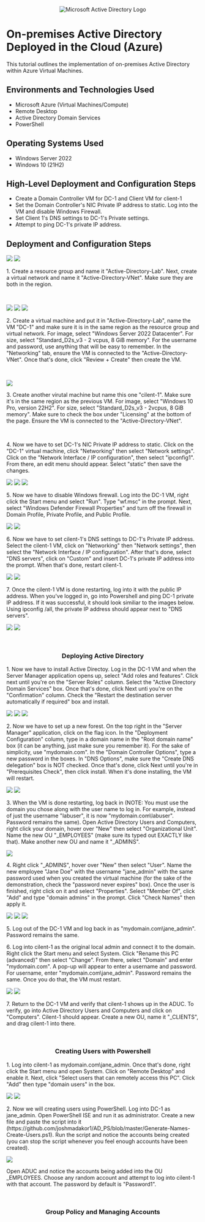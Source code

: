 <p align="center">
<img src="https://i.imgur.com/pU5A58S.png" alt="Microsoft Active Directory Logo"/>
</p>

<h1>On-premises Active Directory Deployed in the Cloud (Azure)</h1>
This tutorial outlines the implementation of on-premises Active Directory within Azure Virtual Machines.<br />


<h2>Environments and Technologies Used</h2>

- Microsoft Azure (Virtual Machines/Compute)
- Remote Desktop
- Active Directory Domain Services
- PowerShell

<h2>Operating Systems Used </h2>

- Windows Server 2022
- Windows 10 (21H2)

<h2>High-Level Deployment and Configuration Steps</h2>

- Create a Domain Controller VM for DC-1 and Client VM for client-1
- Set the Domain Controller's NIC Private IP address to static. Log into the VM and disable Windows Firewall.
- Set Client 1's DNS settings to DC-1's Private settings.
- Attempt to ping DC-1's private IP address. 

<h2>Deployment and Configuration Steps</h2>

<p>
<img src="https://github.com/user-attachments/assets/829acfeb-f5fc-4070-a37c-b7911b10d183"/>
<img src="https://github.com/user-attachments/assets/13f6ae21-cd2b-4ecc-af76-f4911a22e1ac"/>
</p>
<p>
1. Create a resource group and name it "Active-Directory-Lab". Next, create a virtual network and name it "Active-Directory-VNet". Make sure they are both in the region.
</p>
<br />

<p>
<img src="https://github.com/user-attachments/assets/650763ee-a7f9-4449-b751-ee9b2b6933a3"/>
<img src="https://github.com/user-attachments/assets/e3f9a7bc-86ee-49cc-9803-74e3856c57a5"/>
<img src="https://github.com/user-attachments/assets/eb4f338e-22af-4a8a-ae45-787095952e88"/>
</p>
<p>
2. Create a virtual machine and put it in "Active-Directory-Lab", name the VM "DC-1" and make sure it is in the same region as the resource group and virtual network. For image, select "Windows Server 2022 Datacenter". For size, select "Standard_D2s_v3 - 2 vcpus, 8 GiB memory". For the username and password, use anything that will be easy to remember. In the "Networking" tab, ensure the VM is connected to the "Active-Directory-VNet". Once that's done, click "Review + Create" then create the VM. 
</p>
<br />

<p>
<img src="https://github.com/user-attachments/assets/744b9b2e-02e9-4193-98bf-2bfa5e84d6a4"/>
</p>
<p>
3. Create another virutal machine but name this one "cilent-1". Make sure it's in the same region as the previous VM. For image, select "Windows 10 Pro, version 22H2". For size, select "Standard_D2s_v3 - 2vcpus, 8 GiB memory". Make sure to check the box under "Licensing" at the bottom of the page. Ensure the VM is connected to the "Active-Directory-VNet". 
</p>
<br />

<p>
4. Now we have to set DC-1's NIC Private IP address to static. Click on the "DC-1" virtual machine, click "Networking" then select "Network settings". Click on the "Network Interface / IP configuration", then select "ipconfig1". From there, an edit menu should appear. Select "static" then save the changes.
</p>
<p>
<img src="https://github.com/user-attachments/assets/91fb6f1b-4c3c-45b1-b08f-f54501e73b0c"/>
<img src="https://github.com/user-attachments/assets/fdd7509e-dc89-4474-bf4b-fa0aa8b84e73"/>
<img src="https://github.com/user-attachments/assets/fde43b77-dfbe-432c-9e16-8a1541871090"/>
</p>

<p>
5. Now we have to disable Windows firewall. Log into the DC-1 VM, right click the Start menu and select "Run". Type "wf.msc" in the prompt. Next, select "Windows Defender Firewall Properties" and turn off the firewall in Domain Profile, Private Profile, and Public Profile.
</p>
<p>
<img src="https://github.com/user-attachments/assets/a8f8d41c-fc0c-4249-a6b7-608b33f5b35f"/>
<img src="https://github.com/user-attachments/assets/c57039c5-0a41-43da-9fbd-0515543cd5ae"/>
</p>

<p>
6. Now we have to set cilent-1's DNS settings to DC-1's Private IP address. Select the cilent-1 VM, click on "Networking" then "Network settings", then select the "Network Interface / IP configuration". After that's done, select "DNS servers", click on "Custom" and insert DC-1's private IP address into the prompt. When that's done, restart cilent-1. 
</p>
<p>
<img src="https://github.com/user-attachments/assets/80de0d3c-ca20-46f9-aaee-292b58a3911a"/>
<img src="https://github.com/user-attachments/assets/2a782765-8dea-4f7d-aaa0-56da7d905276"/>
</p>

<p>
7. Once the cilent-1 VM is done restarting, log into it with the public IP address. When you've logged in, go into Powershell and ping DC-1 private IP address. If it was successful, it should look similiar to the images below. Using ipconfig /all, the private IP address should appear next to "DNS servers". 
</p>
<p>
<img src="https://github.com/user-attachments/assets/7aa43227-31e7-48ce-8ffe-7188a999ea07"/>
<img src="https://github.com/user-attachments/assets/f8f26259-6f06-4b83-98e3-676cb392c9f7"/>
</p>
<br />

<h3 align="center">Deploying Active Directory</h3>
<p>
1. Now we have to install Active Directoy. Log in the DC-1 VM and when the Server Manager application opens up, select "Add roles and features". Click next until you're on the "Server Roles" column. Select the "Active Directory Domain Services" box. Once that's done, click Next unti you're on the "Confirmation" column. Check the "Restart the destination server automatically if required" box and install. 
</p>
<p>
<img src="https://github.com/user-attachments/assets/63e37c55-ce96-4f51-8290-979a028bcfa7"/>
<img src="https://github.com/user-attachments/assets/06486060-b650-4134-a8ff-3ff1170496d9"/>
<img src="https://github.com/user-attachments/assets/ac1ed104-3842-41b9-9da9-e5d6cb0037c9"/>
</p>

<p>
2. Now we have to set up a new forest. On the top right in the "Server Manager" application, click on the flag icon. In the "Deployment Configuration" column, type in a domain name in the "Root domain name" box (it can be anything, just make sure you remember it). For the sake of simplicity, use "mydomain.com". In the "Domain Controller Options", type a new password in the boxes. In "DNS Options", make sure the "Create DNS delegation" box is NOT checked. Once that's done, click Next until you're in "Prerequisites Check", then click install. When it's done installing, the VM will restart.
</p>
<p>
<img src="https://github.com/user-attachments/assets/5e7cbbb5-d3ab-4456-a484-51472d52138a"/>
<img src="https://github.com/user-attachments/assets/e084c47a-e401-4e3d-b484-a456ae030538"/>
</p>

<p>
3. When the VM is done restarting, log back in (NOTE: You must use the domain you chose along with the user name to log in. For example, instead of just the username "labuser", it is now "mydomain.com\labuser". Password remains the same). Open Active Directory Users and Computers, right click your domain, hover over "New" then select "Organizational Unit". Name the new OU "_EMPLOYEES" (make sure its typed out EXACTLY like that). Make another new OU and name it "_ADMINS". 
</p>
<p>
<img src="https://github.com/user-attachments/assets/d32ecc2a-8e2a-47c4-ab43-c4d138c519c2"/>
</p>

<p>
4. Right click "_ADMINS", hover over "New" then select "User". Name the new employee "Jane Doe" with the username "jane_admin" with the same password used when you created the virtual machine (for the sake of the demonstration, check the "password never expires" box). Once the user is finished, right click on it and select "Properties". Select "Member Of", click "Add" and type "domain admins" in the prompt. Click "Check Names" then apply it.  
</p>
<p>
<img src="https://github.com/user-attachments/assets/0e6e9c77-394a-4c9f-85a9-6f2b8f431bda"/>
<img src="https://github.com/user-attachments/assets/3db6d07a-8ae0-4a5c-b654-6d5dba4a324c"/>
<img src="https://github.com/user-attachments/assets/54582bee-9c78-4a41-bb5f-0dc55c2de9f6"/>
</p>

<p>
5. Log out of the DC-1 VM and log back in as "mydomain.com\jane_admin". Password remains the same.
</p>

<p>
6. Log into cilent-1 as the original local admin and connect it to the domain. Right click the Start menu and select System. Click "Rename this PC (advanced)" then select "Change". From there, select "Domain" and enter "mydomain.com". A pop-up will appear to enter a username and password. For username, enter "mydomain.com\jane_admin". Password remains the same. Once you do that, the VM must restart.
</p>
<p>
<img src="https://github.com/user-attachments/assets/d107dc7b-8532-4eb1-a67c-4a3085d1526f"/>
<img src="https://github.com/user-attachments/assets/7759571e-e95e-4185-bab2-4eb9b80a5665"/>
</p>

<p>
7. Return to the DC-1 VM and verify that cilent-1 shows up in the ADUC. To verify, go into Active Directory Users and Computers and click on "Computers". Cilent-1 should appear. Create a new OU, name it "_CLIENTS", and drag cilent-1 into there.
</p>
<br />

<h3 align="center">Creating Users with Powershell</h3>
<p>
1. Log into cilent-1 as mydomain.com\jane_admin. Once that's done, right click the Start menu and open System. Click on "Remote Desktop" and enable it. Next, click "Select users that can remotely access this PC". Click "Add" then type "domain users" in the box. 
</p>
<p>
<img src="https://github.com/user-attachments/assets/5b2b54e4-dd19-4eec-bdb7-70a236b6d3c5"/>
<img src="https://github.com/user-attachments/assets/9b5c2cf2-5a23-4478-a836-34cb4abab948"/>
</p>

<p>
2. Now we will creating users using PowerShell. Log into DC-1 as jane_admin. Open PowerShell ISE and run it as administrator. Create a new file and paste the script into it (https://github.com/joshmadakor1/AD_PS/blob/master/Generate-Names-Create-Users.ps1). Run the script and notice the accounts being created (you can stop the script whenever you feel enough accounts have been created). 
</p>
<p>
<img src="https://github.com/user-attachments/assets/909a3ea5-6453-4cfb-ba28-4fb986802d7b"/>
</p>

<p>
Open ADUC and notice the accounts being added into the OU _EMPLOYEES. Choose any random account and attempt to log into cilent-1 with that account. The password by default is "Password1".
</p>
<br />

<h3 align="center">Group Policy and Managing Accounts</h3>
<p>

</p>
